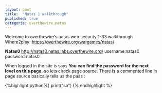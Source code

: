 ```yaml
---
layout: post
title:  "Natas 1 walkthrough"
published: true
categorie: overthewire.natas
---
```


Welcome to overthewire's natas web security 1-33 walkthrough 
Where2play: https://overthewire.org/wargames/natas/


**Natas0**
http://natas0.natas.labs.overthewire.org/
username:natas0
password:natas0


When logged in the site is says **You can find the password for the next level on this page.** so lets check page source.
There is a commented line in page source basically tells us the pass : **<!--The password for natas1 is g9D9cREhslqBKtcA2uocGHPfMZVzeFK6 -->**






{%highlight python%}
print("sa")
{% endhighlight %}


